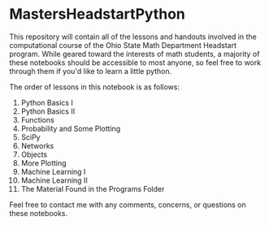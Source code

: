 # MastersHeadstartPython

This repository will contain all of the lessons and handouts involved in the computational course of the Ohio State Math Department Headstart program. While geared toward the interests of math students, a majority of these notebooks should be accessible to most anyone, so feel free to work through them if you'd like to learn a little python.

The order of lessons in this notebook is as follows:
1. Python Basics I
2. Python Basics II
3. Functions
4. Probability and Some Plotting
5. SciPy
6. Networks
7. Objects
8. More Plotting
9. Machine Learning I
10. Machine Learning II
11. The Material Found in the Programs Folder

Feel free to contact me with any comments, concerns, or questions on these notebooks.
